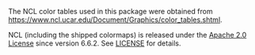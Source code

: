 The NCL color tables used in this package were obtained from https://www.ncl.ucar.edu/Document/Graphics/color_tables.shtml.

NCL (including the shipped colormaps) is released under the [Apache 2.0 License](https://opensource.org/licenses/Apache-2.0) since version 6.6.2.
See [LICENSE](LICENSE) for details.
